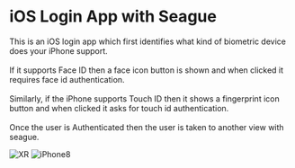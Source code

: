 # iOS Login App with Seague

This is an iOS login app which first identifies what kind of biometric device does your iPhone support.<br /><br />
If it supports Face ID then a face icon button is shown and when clicked it requires face id authentication.<br /><br />
Similarly, if the iPhone supports Touch ID then it shows a fingerprint icon button and when clicked it asks for touch id authentication.<br /><br />
Once the user is Authenticated then the user is taken to another view with seague.


![XR](https://user-images.githubusercontent.com/13806781/54830941-d8a16180-4c8f-11e9-98fb-479f5fcd77ab.gif)             ![iPhone8](https://user-images.githubusercontent.com/13806781/54831031-fa9ae400-4c8f-11e9-94a1-643b8f0787bb.gif)

